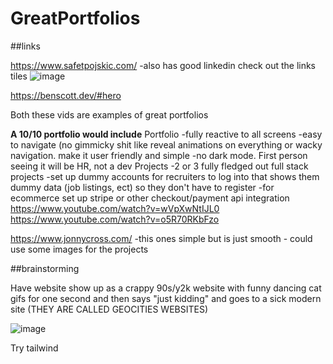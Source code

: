 # GreatPortfolios
##links

https://www.safetpojskic.com/
-also has good linkedin check out the links tiles
![image](https://github.com/bantonneau/GreatPortfolios/assets/109747300/a477af69-e409-4ced-969d-c6cf178d4144)


https://benscott.dev/#hero

Both these vids are examples of great portfolios

**A 10/10 portfolio would include**
Portfolio
-fully reactive to all screens
-easy to navigate (no gimmicky shit like reveal animations on everything or wacky navigation. make it user friendly and simple
-no dark mode. First person seeing it will be HR, not a dev
Projects
-2 or 3 fully fledged out full stack projects
-set up dummy accounts for recruiters to log into that shows them dummy data (job listings, ect) so they don't have to register
-for ecommerce set up stripe or other checkout/payment api integration
https://www.youtube.com/watch?v=wVpXwNtIJL0
https://www.youtube.com/watch?v=o5R70RKbFzo


https://www.jonnycross.com/
-this ones simple but is just smooth - could use some images for the projects

##brainstorming

Have website show up as a crappy 90s/y2k website with funny dancing cat gifs for one second and then says "just kidding" and goes to a sick modern site (THEY ARE CALLED GEOCITIES WEBSITES)

![image](https://github.com/bantonneau/GreatPortfolios/assets/109747300/e1abddcf-881b-4746-892d-f5fe692a7b4d)


Try tailwind
